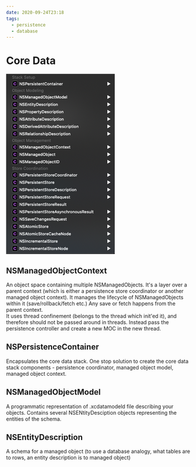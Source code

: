 ```yaml
---
date: 2020-09-24T23:18
tags: 
  - persistence
  - database
---
```


# Core Data

![Core data stack](static/core-data-stack.png)

## NSManagedObjectContext
An object space containing multiple NSManagedObjects. It's a layer over a parent context (which is either a persistence store coordinator or another managed object context). It manages the lifecycle of NSManagedObjects within it (save/rollback/fetch etc.) Any save or fetch happens from the parent context.  
It uses thread confinement (belongs to the thread which init'ed it), and therefore should not be passed around in threads. Instead pass the persistence controller and create a new MOC in the new thread.

## NSPersistenceContainer
Encapsulates the core data stack. One stop solution to create the core data stack components - persistence coordinator, managed object model, managed object context.

## NSManagedObjectModel
A programmatic representation of .xcdatamodeld file describing your objects. Contains several NSENtityDesciption objects representing the entities of the schema.

## NSEntityDescription
A schema for a managed object (to use a database analogy, what tables are to rows, an entity description is to managed object)

